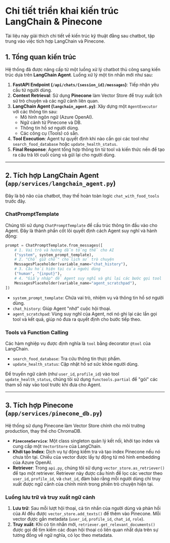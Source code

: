 # Chi tiết triển khai kiến trúc LangChain & Pinecone

Tài liệu này giải thích chi tiết về kiến trúc kỹ thuật đằng sau chatbot, tập trung vào việc tích hợp LangChain và Pinecone.

## 1. Tổng quan kiến trúc

Hệ thống đã được nâng cấp từ một luồng xử lý chatbot thủ công sang kiến trúc dựa trên **LangChain Agent**. Luồng xử lý một tin nhắn mới như sau:

1.  **FastAPI Endpoint (`/api/chats/{session_id}/messages`)**: Tiếp nhận yêu cầu từ người dùng.
2.  **Context Retrieval**: Sử dụng **Pinecone** làm Vector Store để truy xuất lịch sử trò chuyện và các ngữ cảnh liên quan.
3.  **LangChain Agent (`langchain_agent.py`)**: Xây dựng một `AgentExecutor` với các thông tin sau:
    *   Mô hình ngôn ngữ (Azure OpenAI).
    *   Ngữ cảnh từ Pinecone và DB.
    *   Thông tin hồ sơ người dùng.
    *   Các công cụ (Tools) có sẵn.
4.  **Tool Execution**: Agent tự quyết định khi nào cần gọi các tool như `search_food_database` hoặc `update_health_status`.
5.  **Final Response**: Agent tổng hợp thông tin từ tool và kiến thức nền để tạo ra câu trả lời cuối cùng và gửi lại cho người dùng.

---

## 2. Tích hợp LangChain Agent (`app/services/langchain_agent.py`)

Đây là bộ não của chatbot, thay thế hoàn toàn logic `chat_with_food_tools` trước đây.

### ChatPromptTemplate

Chúng tôi sử dụng `ChatPromptTemplate` để cấu trúc thông tin đầu vào cho Agent. Đây là thành phần cốt lõi quyết định cách Agent suy nghĩ và hành động:

```python
prompt = ChatPromptTemplate.from_messages([
    # 1. Vai trò và hướng dẫn tổng thể cho AI
    ("system", system_prompt_template),
    # 2. "Chỗ giữ chỗ" cho lịch sử trò chuyện
    MessagesPlaceholder(variable_name="chat_history"),
    # 3. Câu hỏi hiện tại của người dùng
    ("human", "{input}"),
    # 4. "Giấy nháp" để Agent suy nghĩ và ghi lại các bước gọi tool
    MessagesPlaceholder(variable_name="agent_scratchpad"),
])
```

*   `system_prompt_template`: Chứa vai trò, nhiệm vụ và thông tin hồ sơ người dùng.
*   `chat_history`: Giúp Agent "nhớ" cuộc hội thoại.
*   `agent_scratchpad`: Vùng suy nghĩ của Agent, nơi nó ghi lại các lần gọi tool và kết quả, giúp nó đưa ra quyết định cho bước tiếp theo.

### Tools và Function Calling

Các hàm nghiệp vụ được định nghĩa là `tool` bằng decorator `@tool` của LangChain.

*   `search_food_database`: Tra cứu thông tin thực phẩm.
*   `update_health_status`: Cập nhật hồ sơ sức khỏe người dùng.

Để truyền ngữ cảnh (như `user_id`, `profile_id`) vào tool `update_health_status`, chúng tôi sử dụng `functools.partial` để "gói" các tham số này vào tool trước khi đưa cho Agent.

---

## 3. Tích hợp Pinecone (`app/services/pinecone_db.py`)

Hệ thống sử dụng Pinecone làm Vector Store chính cho môi trường production, thay thế cho ChromaDB.

*   **`PineconeService`**: Một class singleton quản lý kết nối, khởi tạo index và cung cấp một `VectorStore` của LangChain.
*   **Khởi tạo Index**: Dịch vụ tự động kiểm tra và tạo index Pinecone nếu nó chưa tồn tại. Chiều của vector được lấy tự động từ mô hình embedding của Azure OpenAI.
*   **Retriever**: Trong `api.py`, chúng tôi sử dụng `vector_store.as_retriever()` để tạo một retriever. Retriever này được cấu hình để lọc các vector theo `user_id`, `profile_id`, và `chat_id`, đảm bảo rằng mỗi người dùng chỉ truy xuất được ngữ cảnh của chính mình trong phiên trò chuyện hiện tại.

### Luồng lưu trữ và truy xuất ngữ cảnh

1.  **Lưu trữ**: Sau mỗi lượt hội thoại, cả tin nhắn của người dùng và phản hồi của AI đều được `vector_store.add_texts()` để thêm vào Pinecone. Mỗi vector được gắn metadata (`user_id`, `profile_id`, `chat_id`, `role`).
2.  **Truy xuất**: Khi có tin nhắn mới, `retriever.get_relevant_documents()` được gọi để tìm kiếm các đoạn hội thoại có liên quan nhất dựa trên sự tương đồng về ngữ nghĩa, có lọc theo metadata.
